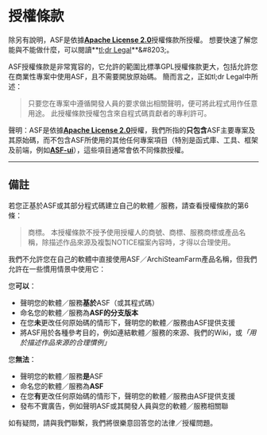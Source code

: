 # 授權條款

除另有說明，ASF是依據&#8203;**[Apache License 2.0](https://raw.githubusercontent.com/JustArchiNET/ArchiSteamFarm/main/LICENSE.txt)**&#8203;授權條款所授權。 想要快速了解您能與不能做什麼，可以閱讀&#8203;**[tl;dr Legal](https://tldrlegal.com/license/apache-license-2.0-(apache-2.0))**&#8203;。

ASF授權條款是非常寬容的，它允許的範圍比標準GPL授權條款更大，包括允許您在商業性專案中使用ASF，且不需要開放原始碼。 簡而言之，正如tl;dr Legal中所述：

> 只要您在專案中遵循開發人員的要求做出相關聲明，便可將此程式用作任意用途。 此授權條款授權包含來自程式碼貢獻者的專利許可。

聲明：ASF是依據&#8203;**[Apache License 2.0](https://raw.githubusercontent.com/JustArchiNET/ArchiSteamFarm/main/LICENSE.txt)**&#8203;授權，我們所指的&#8203;**只包含**&#8203;ASF主要專案及其原始碼，而不包含ASF所使用的其他任何專案項目（特別是函式庫、工具、框架及前端，例如&#8203;**[ASF-ui](https://github.com/JustArchiNET/ASF-ui)**&#8203;），這些項目通常會依不同條款授權。

-----

## 備註

若您正基於ASF或其部分程式碼建立自己的軟體／服務，請查看授權條款的第6條：

> 商標。 本授權條款不授予使用授權人的商號、商標、服務商標或產品名稱，除描述作品來源及複製NOTICE檔案內容時，才得以合理使用。

我們不允許您在自己的軟體中直接使用ASF／ArchiSteamFarm產品名稱，但我們允許在一些慣用情景中使用它：

您&#8203;**可以**&#8203;：
- 聲明您的軟體／服務&#8203;**基於**&#8203;ASF（或其程式碼）
- 命名您的軟體／服務為&#8203;**ASF的分支版本**
- 在您&#8203;**未**&#8203;更改任何原始碼的情形下，聲明您的軟體／服務由ASF提供支援
- 將ASF用於各種參考目的，例如連結軟體／服務的來源、我們的Wiki，或&#8203;*「用於描述作品來源的合理慣例」*

您&#8203;**無法**&#8203;：
- 聲明您的軟體／服務&#8203;**是**&#8203;ASF
- 命名您的軟體／服務為&#8203;**ASF**
- 在您&#8203;**有**&#8203;更改任何原始碼的情形下，聲明您的軟體／服務由ASF提供支援
- 發布不實廣告，例如聲明ASF或其開發人員與您的軟體／服務相關聯

如有疑問，請與我們聯繫，我們將很樂意回答您的法律／授權問題。